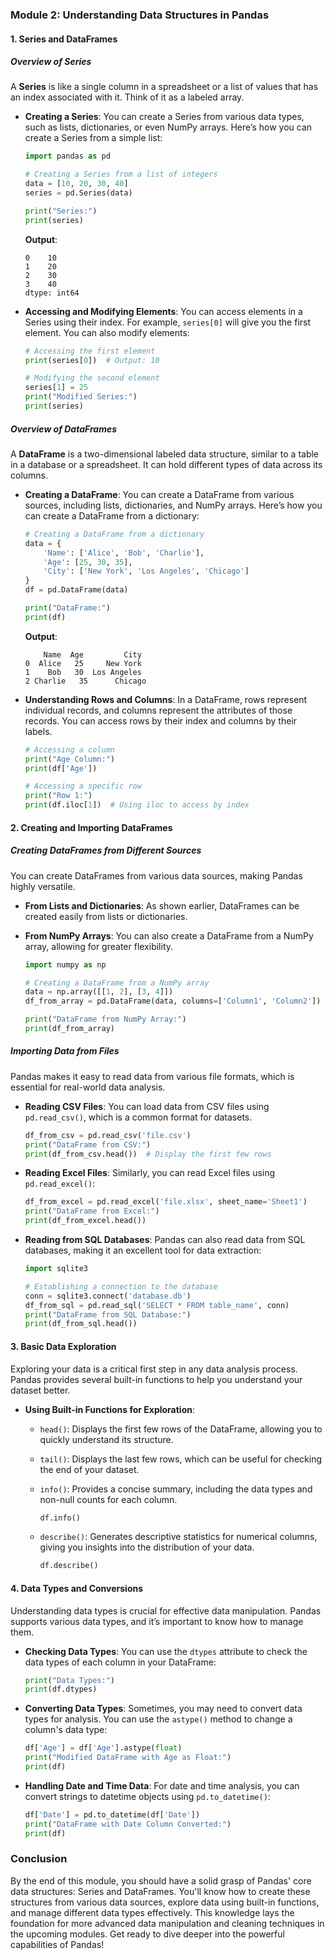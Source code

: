 ### Module 2: Understanding Data Structures in Pandas

#### 1. **Series and DataFrames**

##### Overview of Series
A **Series** is like a single column in a spreadsheet or a list of values that has an index associated with it. Think of it as a labeled array.

- **Creating a Series**:
  You can create a Series from various data types, such as lists, dictionaries, or even NumPy arrays. Here’s how you can create a Series from a simple list:

  ```python
  import pandas as pd

  # Creating a Series from a list of integers
  data = [10, 20, 30, 40]
  series = pd.Series(data)

  print("Series:")
  print(series)
  ```

  **Output**:
  ```
  0    10
  1    20
  2    30
  3    40
  dtype: int64
  ```

- **Accessing and Modifying Elements**:
  You can access elements in a Series using their index. For example, `series[0]` will give you the first element. You can also modify elements:

  ```python
  # Accessing the first element
  print(series[0])  # Output: 10

  # Modifying the second element
  series[1] = 25
  print("Modified Series:")
  print(series)
  ```

##### Overview of DataFrames
A **DataFrame** is a two-dimensional labeled data structure, similar to a table in a database or a spreadsheet. It can hold different types of data across its columns.

- **Creating a DataFrame**:
  You can create a DataFrame from various sources, including lists, dictionaries, and NumPy arrays. Here’s how you can create a DataFrame from a dictionary:

  ```python
  # Creating a DataFrame from a dictionary
  data = {
      'Name': ['Alice', 'Bob', 'Charlie'],
      'Age': [25, 30, 35],
      'City': ['New York', 'Los Angeles', 'Chicago']
  }
  df = pd.DataFrame(data)

  print("DataFrame:")
  print(df)
  ```

  **Output**:
  ```
      Name  Age         City
  0  Alice   25     New York
  1    Bob   30  Los Angeles
  2 Charlie   35      Chicago
  ```

- **Understanding Rows and Columns**:
  In a DataFrame, rows represent individual records, and columns represent the attributes of those records. You can access rows by their index and columns by their labels.

  ```python
  # Accessing a column
  print("Age Column:")
  print(df['Age'])

  # Accessing a specific row
  print("Row 1:")
  print(df.iloc[1])  # Using iloc to access by index
  ```

#### 2. **Creating and Importing DataFrames**

##### Creating DataFrames from Different Sources
You can create DataFrames from various data sources, making Pandas highly versatile.

- **From Lists and Dictionaries**:
  As shown earlier, DataFrames can be created easily from lists or dictionaries.

- **From NumPy Arrays**:
  You can also create a DataFrame from a NumPy array, allowing for greater flexibility.

  ```python
  import numpy as np

  # Creating a DataFrame from a NumPy array
  data = np.array([[1, 2], [3, 4]])
  df_from_array = pd.DataFrame(data, columns=['Column1', 'Column2'])

  print("DataFrame from NumPy Array:")
  print(df_from_array)
  ```

##### Importing Data from Files
Pandas makes it easy to read data from various file formats, which is essential for real-world data analysis.

- **Reading CSV Files**:
  You can load data from CSV files using `pd.read_csv()`, which is a common format for datasets.

  ```python
  df_from_csv = pd.read_csv('file.csv')
  print("DataFrame from CSV:")
  print(df_from_csv.head())  # Display the first few rows
  ```

- **Reading Excel Files**:
  Similarly, you can read Excel files using `pd.read_excel()`:

  ```python
  df_from_excel = pd.read_excel('file.xlsx', sheet_name='Sheet1')
  print("DataFrame from Excel:")
  print(df_from_excel.head())
  ```

- **Reading from SQL Databases**:
  Pandas can also read data from SQL databases, making it an excellent tool for data extraction:

  ```python
  import sqlite3

  # Establishing a connection to the database
  conn = sqlite3.connect('database.db')
  df_from_sql = pd.read_sql('SELECT * FROM table_name', conn)
  print("DataFrame from SQL Database:")
  print(df_from_sql.head())
  ```

#### 3. **Basic Data Exploration**

Exploring your data is a critical first step in any data analysis process. Pandas provides several built-in functions to help you understand your dataset better.

- **Using Built-in Functions for Exploration**:
  - `head()`: Displays the first few rows of the DataFrame, allowing you to quickly understand its structure.
  - `tail()`: Displays the last few rows, which can be useful for checking the end of your dataset.
  - `info()`: Provides a concise summary, including the data types and non-null counts for each column.
    ```python
    df.info()
    ```

  - `describe()`: Generates descriptive statistics for numerical columns, giving you insights into the distribution of your data.
    ```python
    df.describe()
    ```

#### 4. **Data Types and Conversions**

Understanding data types is crucial for effective data manipulation. Pandas supports various data types, and it’s important to know how to manage them.

- **Checking Data Types**:
  You can use the `dtypes` attribute to check the data types of each column in your DataFrame:

  ```python
  print("Data Types:")
  print(df.dtypes)
  ```

- **Converting Data Types**:
  Sometimes, you may need to convert data types for analysis. You can use the `astype()` method to change a column's data type:

  ```python
  df['Age'] = df['Age'].astype(float)
  print("Modified DataFrame with Age as Float:")
  print(df)
  ```

- **Handling Date and Time Data**:
  For date and time analysis, you can convert strings to datetime objects using `pd.to_datetime()`:

  ```python
  df['Date'] = pd.to_datetime(df['Date'])
  print("DataFrame with Date Column Converted:")
  print(df)
  ```

### Conclusion

By the end of this module, you should have a solid grasp of Pandas' core data structures: Series and DataFrames. You'll know how to create these structures from various data sources, explore data using built-in functions, and manage different data types effectively. This knowledge lays the foundation for more advanced data manipulation and cleaning techniques in the upcoming modules. Get ready to dive deeper into the powerful capabilities of Pandas!